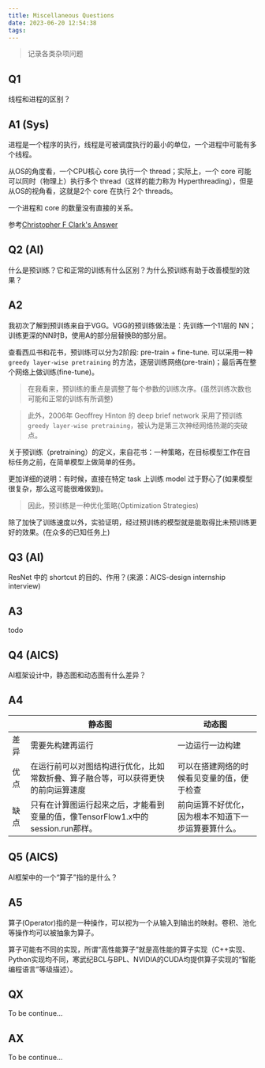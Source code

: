 ```yaml
---
title: Miscellaneous Questions
date: 2023-06-20 12:54:38
tags:
---
```

> 记录各类杂项问题

## Q1

线程和进程的区别？

## A1 (Sys)

进程是一个程序的执行，线程是可被调度执行的最小的单位，一个进程中可能有多个线程。

从OS的角度看，一个CPU核心 core 执行一个 thread；实际上，一个 core 可能可以同时（物理上）执行多个 thread（这样的能力称为 Hyperthreading），但是从OS的视角看，这就是2个 core 在执行 2个 threads。

一个进程和 core 的数量没有直接的关系。

参考[Christopher F Clark&#39;s Answer](https://www.quora.com/What-is-the-relation-between-a-process-and-a-core-Is-there-a-difference-between-the-core-s-threads-and-process-s-threads)

## Q2 (AI)

什么是预训练？它和正常的训练有什么区别？为什么预训练有助于改善模型的效果？

## A2

我初次了解到预训练来自于VGG。VGG的预训练做法是：先训练一个11层的 NN；训练更深的NN时B，使用A的部分层替换B的部分层。

查看西瓜书和花书，预训练可以分为2阶段: pre-train + fine-tune. 可以采用一种 `greedy layer-wise pretraining` 的方法，逐层训练网络(pre-train)；最后再在整个网络上做训练(fine-tune)。

> 在我看来，预训练的重点是调整了每个参数的训练次序。(虽然训练次数也可能和正常的训练有所调整)

> 此外，2006年 Geoffrey Hinton 的 deep brief network 采用了预训练 `greedy layer-wise pretraining`，被认为是第三次神经网络热潮的突破点。

关于预训练（pretraining）的定义，来自花书：一种策略，在目标模型工作在目标任务之前，在简单模型上做简单的任务。

更加详细的说明：有时候，直接在特定 task 上训练 model 过于野心了(如果模型很复杂，那么这可能很难做到)。

> 因此，预训练是一种优化策略(Optimization Strategies)

除了加快了训练速度以外，实验证明，经过预训练的模型就是能取得比未预训练更好的效果。(在众多的已知任务上)

## Q3 (AI)

ResNet 中的 shortcut 的目的、作用？(来源：AICS-design internship interview)

## A3

todo

## Q4 (AICS)

AI框架设计中，静态图和动态图有什么差异？

## A4

|     | 静态图 | 动态图 |
| --- | ----- | ------ |
| 差异 | 需要先构建再运行 | 一边运行一边构建|
| 优点 |在运行前可以对图结构进行优化，比如常数折叠、算子融合等，可以获得更快的前向运算速度 | 可以在搭建网络的时候看见变量的值，便于检查 |
| 缺点 | 只有在计算图运行起来之后，才能看到变量的值，像TensorFlow1.x中的session.run那样。 | 前向运算不好优化，因为根本不知道下一步运算要算什么。|

## Q5 (AICS)

AI框架中的一个“算子”指的是什么？

## A5

算子(Operator)指的是一种操作，可以视为一个从输入到输出的映射。卷积、池化等操作均可以被抽象为算子。

算子可能有不同的实现，所谓“高性能算子”就是高性能的算子实现（C++实现、Python实现均不同，寒武纪BCL与BPL、NVIDIA的CUDA均提供算子实现的“智能编程语言”等级描述）。

## QX

To be continue...

## AX

To be continue...
